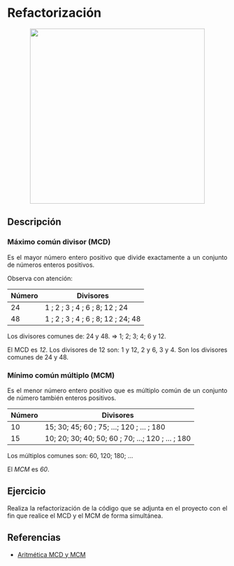 <div align="justify">

# Refactorización

  <div align="center">
    <img src="https://materialeseducativos.org/wp-content/uploads/M%C3%A1ximo-Com%C3%BAn-Divisor-y-M%C3%ADnimo-Com%C3%BAn-M%C3%BAltiplo-Para-Segundo-Grado-de-Secundaria.jpg?ezimgfmt=ng:webp/ngcb4" width="400px" >
  </div>

## Descripción

### Máximo común divisor (MCD)
Es el mayor número entero positivo que divide exactamente a un conjunto de números enteros positivos.

Observa con atención:

| Número | Divisores |
| ------------- | ------------- |
| 24  | 1 ; 2 ; 3 ; 4 ; 6 ; 8; 12 ; 24  |
| 48  | 1 ; 2 ; 3 ; 4 ; 6 ; 8; 12 ; 24; 48  |

Los divisores comunes de: 24 y 48.  ⇒  1; 2; 3; 4; 6 y 12.

El MCD es _12_.
Los divisores de 12 son: 1 y 12, 2 y 6, 3 y 4. Son los divisores comunes de 24 y 48.

### Mínimo común múltiplo (MCM)

Es el menor número entero positivo que es múltiplo común de un conjunto de número también enteros positivos.

| Número | Divisores |
| ------------- | ------------- |
| 10  | 15; 30; 45; 60 ; 75; …; 120 ; … ; 180  |
| 15  | 10; 20; 30; 40; 50; 60 ; 70; …; 120 ; … ; 180  |

Los múltiplos comunes son: 60, 120; 180; …

El _MCM_ es _60_.	 

## Ejercicio

Realiza la refactorización de la código que se adjunta en el proyecto con el 
fin que realice el MCD y el MCM de forma simultánea.
## Referencias
- [Aritmética MCD y MCM](https://materialeseducativos.org/aritmetica-segundo-de-secundaria/maximo-comun-divisor-y-minimo-comun-multiplo/)

</div>
